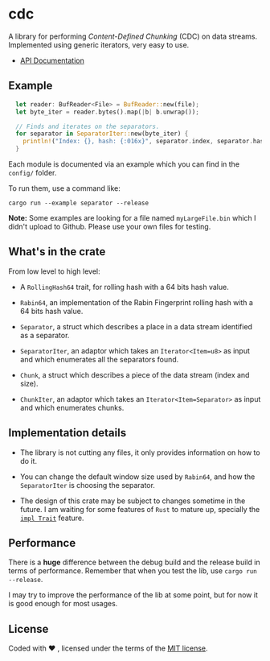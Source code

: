 # cdc

A library for performing *Content-Defined Chunking* (CDC) on data streams.
Implemented using generic iterators, very easy to use.

- [API Documentation](https://docs.rs/cdc/)

## Example

```rust
  let reader: BufReader<File> = BufReader::new(file);
  let byte_iter = reader.bytes().map(|b| b.unwrap());

  // Finds and iterates on the separators.
  for separator in SeparatorIter::new(byte_iter) {
    println!("Index: {}, hash: {:016x}", separator.index, separator.hash);
  }
```

Each module is documented via an example which you can find in the `config/`
folder.

To run them, use a command like:

`cargo run --example separator --release`

**Note:** Some examples are looking for a file named `myLargeFile.bin` which I
didn't upload to Github. Please use your own files for testing.

## What's in the crate

From low level to high level:

- A `RollingHash64` trait, for rolling hash with a 64 bits hash value.

- `Rabin64`, an implementation of the Rabin Fingerprint rolling hash with a 64
  bits hash value.

- `Separator`, a struct which describes a place in a data stream identified as a
  separator.

- `SeparatorIter`, an adaptor which takes an `Iterator<Item=u8>` as input and
  which enumerates all the separators found.

- `Chunk`, a struct which describes a piece of the data stream (index and size).

- `ChunkIter`, an adaptor which takes an `Iterator<Item=Separator>` as input and
  which enumerates chunks.

## Implementation details

- The library is not cutting any files, it only provides information on how to
  do it.

- You can change the default window size used by `Rabin64`, and how the
  `SeparatorIter` is choosing the separator.

- The design of this crate may be subject to changes sometime in the future. I
  am waiting for some features of `Rust` to mature up, specially the
  [`impl Trait`](https://github.com/rust-lang/rust/issues/34511) feature.

## Performance

There is a **huge** difference between the debug build and the release build in
terms of performance. Remember that when you test the lib, use
`cargo run --release`.

I may try to improve the performance of the lib at some point, but for now it is
good enough for most usages.

## License

Coded with ❤️ , licensed under the terms of the [MIT license](LICENSE.txt).
